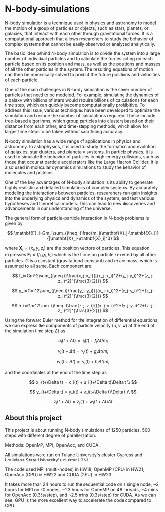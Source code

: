 # N-body-simulations

N-body simulation is a technique used in physics and astronomy to model the motion of a group of particles or objects, such as stars, planets, or galaxies, that interact with each other through gravitational forces. It is a computational approach that allows researchers to study the behavior of complex systems that cannot be easily observed or analyzed analytically.

The basic idea behind N-body simulation is to divide the system into a large number of individual particles and to calculate the forces acting on each particle based on its position and mass, as well as the positions and masses of all the other particles in the system. The resulting equations of motion can then be numerically solved to predict the future positions and velocities of each particle.

One of the main challenges in N-body simulation is the sheer number of particles that need to be modeled. For example, simulating the dynamics of a galaxy with billions of stars would require billions of calculations for each time step, which can quickly become computationally prohibitive. To address this issue, various techniques have been developed to optimize the simulation and reduce the number of calculations required. These include tree-based algorithms, which group particles into clusters based on their distance from each other, and time-stepping methods, which allow for larger time steps to be taken without sacrificing accuracy.

N-body simulation has a wide range of applications in physics and astronomy. In astrophysics, it is used to study the formation and evolution of galaxies, star clusters, and planetary systems. In particle physics, it is used to simulate the behavior of particles in high-energy collisions, such as those that occur at particle accelerators like the Large Hadron Collider. It is also used in molecular dynamics simulations to study the behavior of molecules and proteins.

One of the key advantages of N-body simulation is its ability to generate highly realistic and detailed simulations of complex systems. By accurately modeling the interactions between particles, researchers can gain insights into the underlying physics and dynamics of the system, and test various hypotheses and theoretical models. This can lead to new discoveries and advancements in our understanding of the universe.

The general form of particle-particle interaction in N-body problems is given by

$$
\mathbf{F}_i=Gm_i\sum_{j\neq i}\frac{m_j(\mathbf{X}_j-\mathbf{X}_i)}{|\mathbf{X}_j-\mathbf{X}_i|^3}
$$

where $\mathbf{X}_i=(x_i,y_i,z_i)$ are the position vectors of particles. This equation expresses $\mathbf{F}_i=(f_i,g_i,h_i)$ which is the force on particle $i$ exerted by all other particles. $G$ is a constant (gravitational constant) and $m$ are mass, which is assumed to all same. Each component are:

$$
f_i=Gm^2\sum_{j\neq i}\frac{x_j-x_i}{[(x_j-x_i)^2+(y_j-y_i)^2+(z_j-z_i)^2]^{\frac{3}{2}}}
$$

$$
g_i=Gm^2\sum_{j\neq i}\frac{y_j-y_i}{[(x_j-x_i)^2+(y_j-y_i)^2+(z_j-z_i)^2]^{\frac{3}{2}}} 
$$

$$
h_i=Gm^2\sum_{j\neq i}\frac{z_j-z_i}{[(x_j-x_i)^2+(y_j-y_i)^2+(z_j-z_i)^2]^{\frac{3}{2}}}
$$

Using the forward Euler method for the integration of differential equations, we can express the components of particle velocity $(u,v,w)$ at the end of the simulation time step $\Delta t$ as

$$
u_i(t+\Delta t)=u_i(t)+f_i\Delta t / m_i
$$

$$
v_i(t+\Delta t)=v_i(t)+g_i\Delta t / m_i
$$

$$
w_i(t+\Delta t)=w_i(t)+h_i\Delta t / m_i
$$

and the coordinates at the end of the time step as

$$
x_i(t+\Delta t) = x_i(t) + u_i(t+\Delta t)\Delta t \\
$$

$$
y_i(t+\Delta t) = y_i(t) + v_i(t+\Delta t)\Delta t \\
$$

$$
z_i(t+\Delta t) = z_i(t) + w_i(t+\Delta t)\Delta t
$$

## About this project

This project is about running N-body simulations of 1250 particles, 500 steps with different degree of parallelization.

Methods: OpenMP, MPI, OpenAcc, and CUDA.

All simulations were run on Tulane University's cluster Cypress and Louisiana State University's cluster LONI.

The code used MPI (multi-nodes) in HW18, OpenMP (CPU) in HW21\, OpenAcc (GPU) in HW22 and CUDA (GPU) in HW23.

It takes more than 24 hours to run the sequential code on a single node, ~2 hours for MPI on 20 nodes, ~1.3 hours for OpenMP on 48 threads, ~4 mins for OpenAcc (0.35s/step), and ~2.5 mins (0.3s/step) for CUDA. As we can see, GPU is the more excellent way to accelerate the code compared to CPU.
